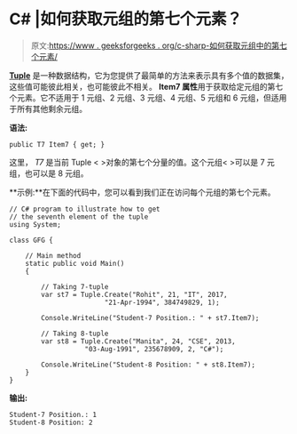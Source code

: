 # C# |如何获取元组的第七个元素？

> 原文:[https://www . geeksforgeeks . org/c-sharp-如何获取元组中的第七个元素/](https://www.geeksforgeeks.org/c-sharp-how-to-get-seventh-element-of-the-tuple/)

**[Tuple](https://www.geeksforgeeks.org/c-sharp-tuple/)** 是一种数据结构，它为您提供了最简单的方法来表示具有多个值的数据集，这些值可能彼此相关，也可能彼此不相关。 **Item7 属性**用于获取给定元组的第七个元素。它不适用于 1 元组、2 元组、3 元组、4 元组、5 元组和 6 元组，但适用于所有其他剩余元组。

**语法:**

```
public T7 Item7 { get; }
```

这里， *T7* 是当前 Tuple < >对象的第七个分量的值。这个元组< >可以是 7 元组，也可以是 8 元组。

**示例:**在下面的代码中，您可以看到我们正在访问每个元组的第七个元素。

```
// C# program to illustrate how to get 
// the seventh element of the tuple
using System;

class GFG {

    // Main method
    static public void Main()
    {

        // Taking 7-tuple
        var st7 = Tuple.Create("Rohit", 21, "IT", 2017, 
                        "21-Apr-1994", 384749829, 1);

        Console.WriteLine("Student-7 Position.: " + st7.Item7);

        // Taking 8-tuple
        var st8 = Tuple.Create("Manita", 24, "CSE", 2013, 
                   "03-Aug-1991", 235678909, 2, "C#");

        Console.WriteLine("Student-8 Position: " + st8.Item7);
    }
}
```

**输出:**

```
Student-7 Position.: 1
Student-8 Position: 2

```